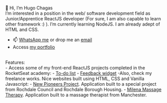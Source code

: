 👋 Hi, I’m Hugo Chagas
</br>
I’m interested in a position in the web/ software development field as Junior/Apprentice ReactJS developer (For sure, I am also capable to learn other framework :) ). I’m currently learning NodeJS. I am already adept of HTML and CSS.
- 📫 <a href='https://wa.me/447450599950'>WhatsApp me</a> or drop me an <a href='mailto:hugochagasuk@gmail.com'>email</a>
- Access <a href='https://h-chagas.github.io/hugo-portfolio/'>my portfolio</a>
</br>
Features:
</br>
-  Access some of my front-end ReactJS projects completed in the RocketSeat academy: 
-  <a href="https://github.com/h-chagas/to-do-list-react-ignite-challenge-01">To-do list</a>
-  <a href="https://feedback-widget-wine.vercel.app/">Feedback widget</a>
-Also, check my freelance works. Nice websites built using HTML, CSS and Vanilla Javascript:
- <a href='https://www.newpioneersproject.co.uk/' target='_blank'>New Pioneers Project</a>. Application built to a special project from Rochdale Council and Rochdale Borough Housing.
- <a href='https://milenamassagetherapy.co.uk/' target='_blank'>Milena Massage Therapy</a>. Application built to a massage therapist from Manchester.

<!---
h-chagas/h-chagas is a ✨ special ✨ repository because its `README.md` (this file) appears on your GitHub profile.
You can click the Preview link to take a look at your changes.
--->
